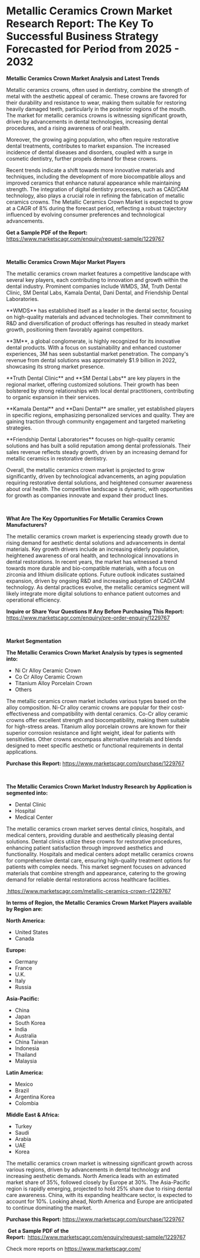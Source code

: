 <p><h1>Metallic Ceramics Crown Market Research Report: The Key To Successful Business Strategy Forecasted for Period from 2025 - 2032</h1></p><p><strong>Metallic Ceramics Crown Market Analysis and Latest Trends</strong></p>
<p><p>Metallic ceramics crowns, often used in dentistry, combine the strength of metal with the aesthetic appeal of ceramic. These crowns are favored for their durability and resistance to wear, making them suitable for restoring heavily damaged teeth, particularly in the posterior regions of the mouth. The market for metallic ceramics crowns is witnessing significant growth, driven by advancements in dental technologies, increasing dental procedures, and a rising awareness of oral health. </p><p>Moreover, the growing aging population, who often require restorative dental treatments, contributes to market expansion. The increased incidence of dental diseases and disorders, coupled with a surge in cosmetic dentistry, further propels demand for these crowns. </p><p>Recent trends indicate a shift towards more innovative materials and techniques, including the development of more biocompatible alloys and improved ceramics that enhance natural appearance while maintaining strength. The integration of digital dentistry processes, such as CAD/CAM technology, also plays a crucial role in refining the fabrication of metallic ceramics crowns. The Metallic Ceramics Crown Market is expected to grow at a CAGR of 8% during the forecast period, reflecting a robust trajectory influenced by evolving consumer preferences and technological advancements.</p></p>
<p><strong>Get a Sample PDF of the Report:&nbsp;</strong> <a href="https://www.marketscagr.com/enquiry/request-sample/1229767?utm_campaign=2660&utm_medium=2&utm_source=Github&utm_content=ia&utm_term=05032025&utm_id=metallic-ceramics-crown">https://www.marketscagr.com/enquiry/request-sample/1229767</a></p>
<p>&nbsp;</p>
<p><strong>Metallic Ceramics Crown Major Market Players</strong></p>
<p><p>The metallic ceramics crown market features a competitive landscape with several key players, each contributing to innovation and growth within the dental industry. Prominent companies include WMDS, 3M, Truth Dental Clinic, SM Dental Labs, Kamala Dental, Dani Dental, and Friendship Dental Laboratories. </p><p>**WMDS** has established itself as a leader in the dental sector, focusing on high-quality materials and advanced technologies. Their commitment to R&D and diversification of product offerings has resulted in steady market growth, positioning them favorably against competitors. </p><p>**3M**, a global conglomerate, is highly recognized for its innovative dental products. With a focus on sustainability and enhanced customer experiences, 3M has seen substantial market penetration. The company's revenue from dental solutions was approximately $1.9 billion in 2022, showcasing its strong market presence.</p><p>**Truth Dental Clinic** and **SM Dental Labs** are key players in the regional market, offering customized solutions. Their growth has been bolstered by strong relationships with local dental practitioners, contributing to organic expansion in their services.</p><p>**Kamala Dental** and **Dani Dental** are smaller, yet established players in specific regions, emphasizing personalized services and quality. They are gaining traction through community engagement and targeted marketing strategies.</p><p>**Friendship Dental Laboratories** focuses on high-quality ceramic solutions and has built a solid reputation among dental professionals. Their sales revenue reflects steady growth, driven by an increasing demand for metallic ceramics in restorative dentistry.</p><p>Overall, the metallic ceramics crown market is projected to grow significantly, driven by technological advancements, an aging population requiring restorative dental solutions, and heightened consumer awareness about oral health. The competitive landscape is dynamic, with opportunities for growth as companies innovate and expand their product lines.</p></p>
<p>&nbsp;</p>
<p><strong>What Are The Key Opportunities For Metallic Ceramics Crown Manufacturers?</strong></p>
<p><p>The metallic ceramics crown market is experiencing steady growth due to rising demand for aesthetic dental solutions and advancements in dental materials. Key growth drivers include an increasing elderly population, heightened awareness of oral health, and technological innovations in dental restorations. In recent years, the market has witnessed a trend towards more durable and bio-compatible materials, with a focus on zirconia and lithium disilicate options. Future outlook indicates sustained expansion, driven by ongoing R&D and increasing adoption of CAD/CAM technology. As dental practices evolve, the metallic ceramics segment will likely integrate more digital solutions to enhance patient outcomes and operational efficiency.</p></p>
<p><strong>Inquire or Share Your Questions If Any Before Purchasing This Report:</strong> <a href="https://www.marketscagr.com/enquiry/pre-order-enquiry/1229767?utm_campaign=2660&utm_medium=2&utm_source=Github&utm_content=ia&utm_term=05032025&utm_id=metallic-ceramics-crown">https://www.marketscagr.com/enquiry/pre-order-enquiry/1229767</a></p>
<p>&nbsp;</p>
<p><strong>Market Segmentation</strong></p>
<p><strong>The Metallic Ceramics Crown Market Analysis by types is segmented into:</strong></p>
<p><ul><li>Ni Cr Alloy Ceramic Crown</li><li>Co Cr Alloy Ceramic Crown</li><li>Titanium Alloy Porcelain Crown</li><li>Others</li></ul></p>
<p><p>The metallic ceramics crown market includes various types based on the alloy composition. Ni-Cr alloy ceramic crowns are popular for their cost-effectiveness and compatibility with dental ceramics. Co-Cr alloy ceramic crowns offer excellent strength and biocompatibility, making them suitable for high-stress areas. Titanium alloy porcelain crowns are known for their superior corrosion resistance and light weight, ideal for patients with sensitivities. Other crowns encompass alternative materials and blends designed to meet specific aesthetic or functional requirements in dental applications.</p></p>
<p><strong>Purchase this Report:&nbsp;</strong><a href="https://www.marketscagr.com/purchase/1229767?utm_campaign=2660&utm_medium=2&utm_source=Github&utm_content=ia&utm_term=05032025&utm_id=metallic-ceramics-crown">https://www.marketscagr.com/purchase/1229767</a></p>
<p>&nbsp;</p>
<p><strong>The Metallic Ceramics Crown Market Industry Research by Application is segmented into:</strong></p>
<p><ul><li>Dental Clinic</li><li>Hospital</li><li>Medical Center</li></ul></p>
<p><p>The metallic ceramics crown market serves dental clinics, hospitals, and medical centers, providing durable and aesthetically pleasing dental solutions. Dental clinics utilize these crowns for restorative procedures, enhancing patient satisfaction through improved aesthetics and functionality. Hospitals and medical centers adopt metallic ceramics crowns for comprehensive dental care, ensuring high-quality treatment options for patients with complex needs. This market segment focuses on advanced materials that combine strength and appearance, catering to the growing demand for reliable dental restorations across healthcare facilities.</p></p>
<p><a href="https://www.marketscagr.com/metallic-ceramics-crown-r1229767?utm_campaign=2660&utm_medium=2&utm_source=Github&utm_content=ia&utm_term=05032025&utm_id=metallic-ceramics-crown">&nbsp;https://www.marketscagr.com/metallic-ceramics-crown-r1229767</a></p>
<p><strong>In terms of Region, the Metallic Ceramics Crown Market Players available by Region are:</strong></p>
<p>
    <p> <strong> North America: </strong>
        <ul>
            <li>United States</li>
            <li>Canada</li>
        </ul>
        </p> 
    <p> <strong> Europe: </strong>
        <ul>
            <li>Germany</li>
            <li>France</li>
            <li>U.K.</li>
            <li>Italy</li>
            <li>Russia</li>
        </ul>
        </p> 
    <p> <strong> Asia-Pacific: </strong>
        <ul>
            <li>China</li>
            <li>Japan</li>
            <li>South Korea</li>
            <li>India</li>
            <li>Australia</li>
            <li>China Taiwan</li>
            <li>Indonesia</li>
            <li>Thailand</li>
            <li>Malaysia</li>
        </ul>
        </p> 
    <p> <strong> Latin America: </strong>
        <ul>
            <li>Mexico</li>
            <li>Brazil</li>
            <li>Argentina Korea</li>
            <li>Colombia</li>
        </ul>
        </p> 
    <p> <strong> Middle East & Africa: </strong>
        <ul>
            <li>Turkey</li>
            <li>Saudi</li>
            <li>Arabia</li>
            <li>UAE</li>
            <li>Korea</li>
        </ul>
    </p>
    </p>
<p><p>The metallic ceramics crown market is witnessing significant growth across various regions, driven by advancements in dental technology and increasing aesthetic demands. North America leads with an estimated market share of 35%, followed closely by Europe at 30%. The Asia-Pacific region is rapidly emerging, projected to hold 25% share due to rising dental care awareness. China, with its expanding healthcare sector, is expected to account for 10%. Looking ahead, North America and Europe are anticipated to continue dominating the market.</p></p>
<p><strong>Purchase this Report: </strong><a href="https://www.marketscagr.com/purchase/1229767?utm_campaign=2660&utm_medium=2&utm_source=Github&utm_content=ia&utm_term=05032025&utm_id=metallic-ceramics-crown">https://www.marketscagr.com/purchase/1229767</a></p>
<p>&nbsp;<strong>Get a Sample PDF of the Report:&nbsp;&nbsp;</strong><a href="https://www.marketscagr.com/enquiry/request-sample/1229767?utm_campaign=2660&utm_medium=2&utm_source=Github&utm_content=ia&utm_term=05032025&utm_id=metallic-ceramics-crown">https://www.marketscagr.com/enquiry/request-sample/1229767</a></p>
<p><strong></strong></p>
<p>Check more reports on <a href="https://www.marketscagr.com/?utm_campaign=2660&utm_medium=2&utm_source=Github&utm_content=ia&utm_term=05032025&utm_id=metallic-ceramics-crown">https://www.marketscagr.com/</a></p>